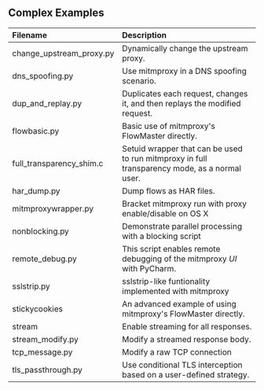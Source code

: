 ## Complex Examples

| Filename                 | Description                                                                                   |
|:-------------------------|:----------------------------------------------------------------------------------------------|
| change_upstream_proxy.py | Dynamically change the upstream proxy.                                                        |
| dns_spoofing.py          | Use mitmproxy in a DNS spoofing scenario.                                                     |
| dup_and_replay.py        | Duplicates each request, changes it, and then replays the modified request.                   |
| flowbasic.py             | Basic use of mitmproxy's FlowMaster directly.                                                 |
| full_transparency_shim.c | Setuid wrapper that can be used to run mitmproxy in full transparency mode, as a normal user. |
| har_dump.py              | Dump flows as HAR files.                                                                      |
| mitmproxywrapper.py      | Bracket mitmproxy run with proxy enable/disable on OS X                                       |
| nonblocking.py           | Demonstrate parallel processing with a blocking script                                        |
| remote_debug.py          | This script enables remote debugging of the mitmproxy _UI_ with PyCharm.                      |
| sslstrip.py              | sslstrip-like funtionality implemented with mitmproxy                                         |
| stickycookies            | An advanced example of using mitmproxy's FlowMaster directly.                                 |
| stream                   | Enable streaming for all responses.                                                           |
| stream_modify.py         | Modify a streamed response body.                                                              |
| tcp_message.py           | Modify a raw TCP connection                                                                   |
| tls_passthrough.py       | Use conditional TLS interception based on a user-defined strategy.                            |